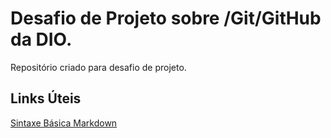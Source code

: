 # Desafio de Projeto sobre /Git/GitHub da DIO.
Repositório criado para desafio de projeto.
## Links Úteis
[Sintaxe Básica Markdown](https://www.markdownguide.org/basic-syntax/)
